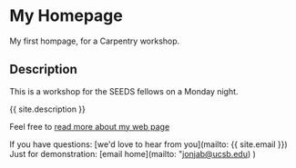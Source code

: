 # My Homepage
My first hompage, for a Carpentry workshop.

## Description
This is a workshop for the SEEDS fellows on a Monday night.

{{ site.description }}


Feel free to [read more about my web page](about.md)

If you have questions: [we'd love to hear from you](mailto: {{ site.email }})
Just for demonstration: [email home](mailto: "jonjab@ucsb.edu) )
